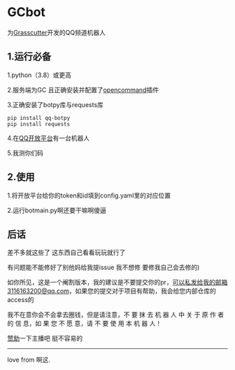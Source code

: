 # GCbot

为[Grasscutter](https://github.com/grasscutters/grasscutter)开发的QQ频道机器人


1.运行必备
---
1.python（3.8）或更高



2.服务端为GC 且正确安装并配置了[opencommand](https://github.com/jie65535/gc-opencommand-plugin)插件



3.正确安装了botpy库与requests库
```
pip install qq-botpy
pip install requests
```



4.在[QQ开放平台](https://q.qq.com/#/)有一台机器人



5.我测你们码



2.使用
---
1.将开放平台给你的token和id填到config.yaml里的对应位置



2.运行botmain.py啊还要干嘛啊傻逼



后话
---
差不多就这些了 这东西自己看看玩玩就行了



有问题能不能修好了别他妈给我提issue 我不想修 要修我自己会去修的)


如你所见，这是一个阉割版本，我的建议是不要提交你的pr，可以私发给我的邮箱3116163200@qq.com，如果您的提交对于项目有帮助，我会给您内部仓库的access的


我不在意你会不会拿去圈钱，但是请注意，不 要 抹 去 机 器 人 中 关 于 原 作 者 的 信 息，如 果 您 不 愿 意，请 不 要 使 用 本 机 器 人！


[赞助](https://vme50.azhegod.top)一下主播吧 挺不容易的



---
love from 啊这.
